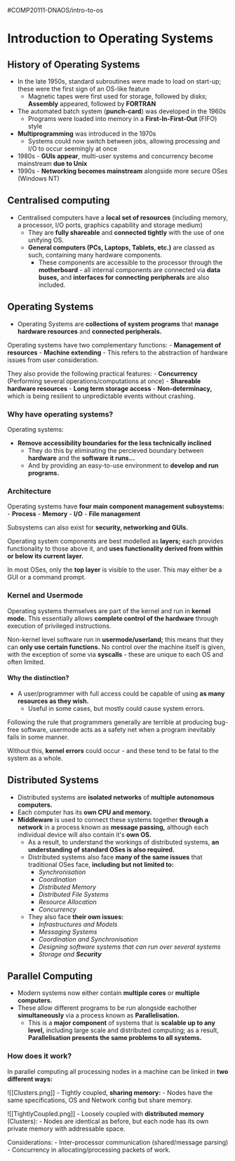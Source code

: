 #COMP20111-DNAOS/intro-to-os
# Introduction to Operating Systems
## History of Operating Systems

- In the late 1950s, standard subroutines were made to load on start-up; these were the first sign of an OS-like feature
	- Magnetic tapes were first used for storage, followed by disks; **Assembly** appeared, followed by **FORTRAN**
- The automated batch system (**punch-card**) was developed in the 1960s
	- Programs were loaded into memory in a **First-In-First-Out** (FIFO) style
- **Multiprogramming** was introduced in the 1970s
	- Systems could now switch between jobs, allowing processing and I/O to occur seemingly at once
- 1980s - **GUIs appear**, multi-user systems and concurrency become mainstream **due to Unix**
- 1990s - **Networking becomes mainstream** alongside more secure OSes (Windows NT)

## Centralised computing
- Centralised computers have a **local set of resources** (including memory, a processor, I/O ports, graphics capability and storage medium)
	- They are **fully shareable** and **connected tightly** with the use of one unifying OS.
	- **General computers (PCs, Laptops, Tablets, etc.)** are classed as such, containing many hardware components.
		- These components are accessible to the processor through the **motherboard** - all internal components are connected via **data buses,** and **interfaces for connecting peripherals** are also included.

## Operating Systems
- Operating Systems are **collections of system programs** that **manage hardware resources** and **connected peripherals.**

Operating systems have two complementary functions:
	- **Management of resources**
	- **Machine extending**
		- This refers to the abstraction of hardware issues from user consideration.

They also provide the following practical features:
	- **Concurrency** (Performing several operations/computations at once)
	- **Shareable hardware resources**
	- **Long term storage access**
	- **Non-determinacy,** which is being resilient to unpredictable events without crashing.
	
### Why have operating systems?
Operating systems:
- **Remove accessibility boundaries for the less technically inclined**
	- They do this by eliminating the percieved boundary between **hardware** and the **software it runs...**
	- And by providing an easy-to-use environment to **develop and run programs.**

### Architecture
Operating systems have **four main component management subsystems:**
	- **Process**
	- **Memory**
	- **I/O**
	- **File management**
	
Subsystems can also exist for **security, networking and GUIs.**

Operating system components are best modelled as **layers;** each provides functionality to those above it, and **uses functionality derived from within or below its current layer.**

In most OSes, only the **top layer** is visible to the user. This may either be a GUI or a command prompt.

### Kernel and Usermode
Operating systems themselves are part of the kernel and run in **kernel mode.** This essentially allows **complete control of the hardware** through execution of privileged instructions.

Non-kernel level software run in **usermode/userland;** this means that they can **only use certain functions.** No control over the machine itself is given, with the exception of some via **syscalls** - these are unique to each OS and often limited.

#### Why the distinction?
- A user/programmer with full access could be capable of using **as many resources as they wish.**
	- Useful in some cases, but mostly could cause system errors.

Following the rule that programmers generally are terrible at producing bug-free software, usermode acts as a safety net when a program inevitably fails in some manner.

Without this, **kernel errors** could occur - and these tend to be fatal to the system as a whole.

## Distributed Systems
- Distributed systems are **isolated networks** of **multiple autonomous computers.**
- Each computer has its **own CPU and memory.**
- **Middleware** is used to connect these systems together **through a network** in a process known as **message passing,** although each individual device will also contain it's **own OS.**
	- As a result, to understand the workings of distributed systems, **an understanding of standard OSes is also required.**
	- Distributed systems also face **many of the same issues** that traditional OSes face, **including but not limited to:**
		- *Synchronisation*
		- *Coordination*
		- *Distributed Memory*
		- *Distributed File Systems*
		-  *Resource Allocation*
		-  *Concurrency*
	- They also face **their own issues:**
		- *Infrastructures and Models*
		- *Messaging Systems*
		- *Coordination and Synchronisation*
		- *Designing software systems that can run over several systems*
		- *Storage and* ***Security***

## Parallel Computing
- Modern systems now either contain **multiple cores** or **multiple computers.**
- These allow different programs to be run alongside eachother **simultaneously** via a process known as **Parallelisation.**
	- This is a **major component** of systems that is **scalable up to any level,** including large scale and distributed computing; as a result, **Parallelisation presents the same problems to all systems.**

### How does it work?
In parallel computing all processing nodes in a machine can be linked in **two different ways:**

![[Clusters.png]]
	- Tightly coupled, **sharing memory:**
		-  Nodes have the same specifications, OS and Network config but share memory.

![[TightlyCoupled.png]]
	- Loosely coupled with **distributed memory** (Clusters):
		- Nodes are identical as before, but each node has its own private memory with addressable space. 

Considerations:
	- Inter-processor communication (shared/message parsing)
	- Concurrency in allocating/processing packets of work.
	
	